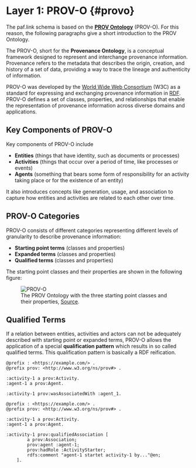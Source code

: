 # Layer 1: PROV-O {#provo}

The paf.link schema is based on the [**PROV Ontology**](https://www.w3.org/TR/prov-o/) (PROV-O). For this reason, the following paragraphs give a short introduction to the PROV Ontology.

The PROV-O, short for the **Provenance Ontology**, is a conceptual framework designed to represent and interchange provenance information. Provenance refers to the metadata that describes the origin, creation, and history of a set of data, providing a way to trace the lineage and authenticity of information.

PROV-O was developed by the [World Wide Web Consortium](https://www.w3.org/) (W3C) as a standard for expressing and exchanging provenance information in [RDF](https://www.w3.org/TR/rdf11-primer/). PROV-O defines a set of classes, properties, and relationships that enable the representation of provenance information across diverse domains and applications.

## Key Components of PROV-O

Key components of PROV-O include

- **Entities** (things that have identity, such as documents or processes)
- **Activities** (things that occur over a period of time, like processes or events)
- **Agents** (something that bears some form of responsibility for an activity taking place or for the existence of an entity)

It also introduces concepts like generation, usage, and association to capture how entities and activities are related to each other over time.

## PROV-O Categories

PROV-O consists of different categories representing different levels of granularity to describe provenance information:

- **Starting point terms** (classes and properties)
- **Expanded terms** (classes and properties)
- **Qualified terms** (classes and properties)

The starting point classes and their properties are shown in the following figure:

<figure id="figure">
  <img src="https://www.w3.org/TR/2013/REC-prov-o-20130430/diagrams/starting-points.svg" alt="PROV-O" />
  <figcaption>The PROV Ontology with the three starting point classes and their properties, <a href="https://www.w3.org/TR/2013/REC-prov-o-20130430/" target="_blank">Source</a>.
  </figcaption>
</figure>

## Qualified Terms

If a relation between entities, activities and actors can not be adequately described with starting point or expanded terms, PROV-O allows the application of a special **qualification pattern** which results in so called qualified terms. This qualification pattern is basically a RDF reification.

<aside class="example" title="Using starting point terms for describing a relation.">

```turtle
@prefix : <https://example.com/> .
@prefix prov: <http://www.w3.org/ns/prov#> .

:activity-1 a prov:Activity.
:agent-1 a prov:Agent.

:activity-1 prov:wasAssociatedWith :agent_1.
```

</aside>

<aside class="example" title="Using qualified terms for describing a relation.">

```turtle
@prefix : <https://example.com/> .
@prefix prov: <http://www.w3.org/ns/prov#> .

:activity-1 a prov:Activity.
:agent-1 a prov:Agent.

:activity-1 prov:qualifiedAssociation [
        a prov:Association;
        prov:agent :agent-1;
        prov:hadRole :ActivityStarter;
        rdfs:comment "agent-1 startet activity-1 by..."@en;
    ].
```

</aside>
